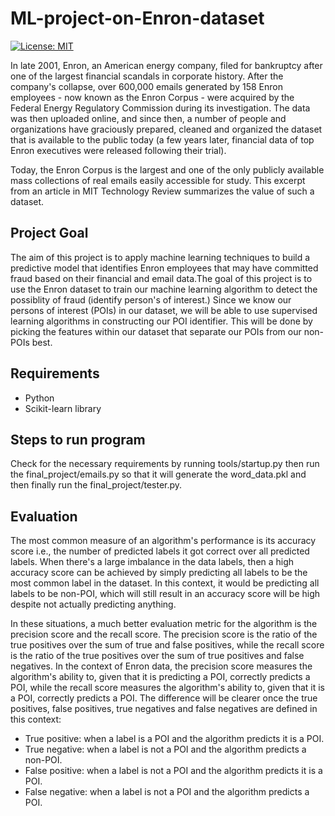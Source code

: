 # ML-project-on-Enron-dataset


[![License: MIT](https://img.shields.io/badge/License-MIT-yellow.svg)](https://github.com/sivaabhishek/Object-detection/blob/master/LICENSE)

In late 2001, Enron, an American energy company, filed for bankruptcy after one of the largest financial scandals in corporate history. After the company's collapse, over 600,000 emails generated by 158 Enron employees - now known as the Enron Corpus - were acquired by the Federal Energy Regulatory Commission during its investigation. The data was then uploaded online, and since then, a number of people and organizations have graciously prepared, cleaned and organized the dataset that is available to the public today (a few years later, financial data of top Enron executives were released following their trial).

Today, the Enron Corpus is the largest and one of the only publicly available mass collections of real emails easily accessible for study. This excerpt from an article in MIT Technology Review summarizes the value of such a dataset.

## Project Goal

The aim of this project is to apply machine learning techniques to build a predictive model that identifies Enron employees that may have committed fraud based on their financial and email data.The goal of this project is to use the Enron dataset to train our machine learning algorithm to detect the possiblity of fraud (identify person's of interest.) Since we know our persons of interest (POIs) in our dataset, we will be able to use supervised learning algorithms in constructing our POI identifier. This will be done by picking the features within our dataset that separate our POIs from our non-POIs best.
## Requirements 

* Python
* Scikit-learn library

## Steps to run program

Check for the necessary requirements by running tools/startup.py then run the final_project/emails.py so that it will generate the word_data.pkl and then finally run the final_project/tester.py.

## Evaluation

The most common measure of an algorithm's performance is its accuracy score i.e., the number of predicted labels it got correct over all predicted labels. When there's a large imbalance in the data labels, then a high accuracy score can be achieved by simply predicting all labels to be the most common label in the dataset. In this context, it would be predicting all labels to be non-POI, which will still result in an accuracy score will be high despite not actually predicting anything.

In these situations, a much better evaluation metric for the algorithm is the precision score and the recall score. The precision score is the ratio of the true positives over the sum of true and false positives, while the recall score is the ratio of the true positives over the sum of true positives and false negatives. In the context of Enron data, the precision score measures the algorithm's ability to, given that it is predicting a POI, correctly predicts a POI, while the recall score measures the algorithm's ability to, given that it is a POI, correctly predicts a POI. The difference will be clearer once the true positives, false positives, true negatives and false negatives are defined in this context:

* True positive: when a label is a POI and the algorithm predicts it is a POI.
* True negative: when a label is not a POI and the algorithm predicts a non-POI.
* False positive: when a label is not a POI and the algorithm predicts it is a POI.
* False negative: when a label is not a POI and the algorithm predicts a POI.
